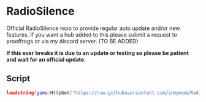 # RadioSilence
Official RadioSilence repo to provide regular auto update and/or new features. 
If you want a hub added to this please submit a request to prooffrogs or via my discord server. (TO BE ADDED) 
  
**If this ever breaks it is due to an update or testing so please be patient and wait for an official update.**

Script
-
```lua
loadstring(game:HttpGet("https://raw.githubusercontent.com/inmymum/RadioSilence/main/loader.lua"))()

